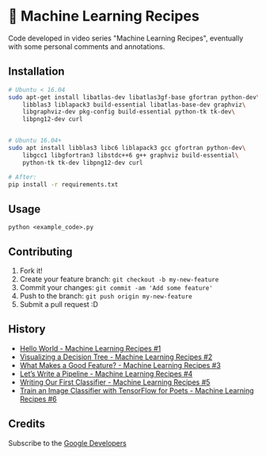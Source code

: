 # :space_invader: Machine Learning Recipes

Code developed in video series "Machine Learning Recipes", eventually with some personal comments and annotations.

## Installation

```bash
# Ubuntu < 16.04
sudo apt-get install libatlas-dev libatlas3gf-base gfortran python-dev\
    libblas3 liblapack3 build-essential libatlas-base-dev graphviz\
    libgraphviz-dev pkg-config build-essential python-tk tk-dev\
    libpng12-dev curl


# Ubuntu 16.04+
sudo apt install libblas3 libc6 liblapack3 gcc gfortran python-dev\
    libgcc1 libgfortran3 libstdc++6 g++ graphviz build-essential\
    python-tk tk-dev libpng12-dev curl

# After:
pip install -r requirements.txt
```
## Usage

`python <example_code>.py`

## Contributing

1. Fork it!
2. Create your feature branch: `git checkout -b my-new-feature`
3. Commit your changes: `git commit -am 'Add some feature'`
4. Push to the branch: `git push origin my-new-feature`
5. Submit a pull request :D

## History

- [Hello World - Machine Learning Recipes #1](https://youtu.be/cKxRvEZd3Mw)
- [Visualizing a Decision Tree - Machine Learning Recipes #2](https://www.youtube.com/watch?v=tNa99PG8hR8)
- [What Makes a Good Feature? - Machine Learning Recipes #3](https://youtu.be/N9fDIAflCMY)
- [Let’s Write a Pipeline - Machine Learning Recipes #4](https://youtu.be/84gqSbLcBFE)
- [Writing Our First Classifier - Machine Learning Recipes #5](https://youtu.be/AoeEHqVSNOw)
- [Train an Image Classifier with TensorFlow for Poets - Machine Learning Recipes #6](https://youtu.be/cSKfRcEDGUs)

## Credits

Subscribe to the [Google Developers](http://goo.gl/mQyv5L)
